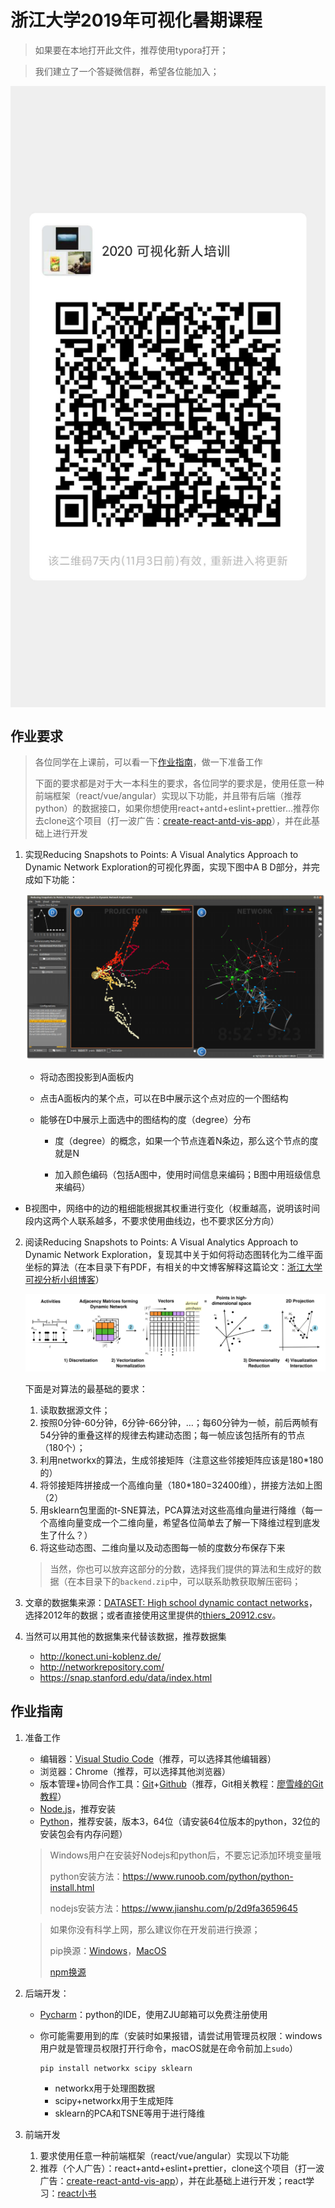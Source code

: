 # 浙江大学2019年可视化暑期课程

> 如果要在本地打开此文件，推荐使用typora打开；

> 我们建立了一个答疑微信群，希望各位能加入；
>

<img src="./assets/微信图片_20201027105145.jpg" style="display: table; margin: 0 auto;"></img>

## 作业要求

> 各位同学在上课前，可以看一下[作业指南](#作业指南)，做一下准备工作
>
> 下面的要求都是对于大一本科生的要求，各位同学的要求是，使用任意一种前端框架（react/vue/angular）实现以下功能，并且带有后端（推荐python）的数据接口，如果你想使用react+antd+eslint+prettier...推荐你去clone这个项目（打一波广告：[create-react-antd-vis-app](https://github.com/JackieAnxis/Create-React-Antd-Vis-App)），并在此基础上进行开发

1. 实现Reducing Snapshots to Points: A Visual Analytics Approach to Dynamic Network Exploration的可视化界面，实现下图中A B D部分，并完成如下功能：

   ![interface](./assets/interface.png)

   - 将动态图投影到A面板内
   - 点击A面板内的某个点，可以在B中展示这个点对应的一个图结构
   - 能够在D中展示上面选中的图结构的度（degree）分布
     
     - 度（degree）的概念，如果一个节点连着N条边，那么这个节点的度就是N
     
     - 加入颜色编码（包括A图中，使用时间信息来编码；B图中用班级信息来编码）
  - B视图中，网络中的边的粗细能根据其权重进行变化（权重越高，说明该时间段内这两个人联系越多，不要求使用曲线边，也不要求区分方向）



2. 阅读Reducing Snapshots to Points: A Visual Analytics Approach to Dynamic Network Exploration，复现其中关于如何将动态图转化为二维平面坐标的算法（在本目录下有PDF，有相关的中文博客解释这篇论文：[浙江大学可视分析小组博客](https://zjuvag.org/blog/2015/10/29/2015-10-29-Reducing-Snapshots-to-Points-A-Visual-Analytics-Approach-to-Dynamic-Network-Exploration/)）

   ![image-20190628142157534](./assets/image-20190628142157534.png)

   下面是对算法的最基础的要求：

   1. 读取数据源文件；
   2. 按照0分钟-60分钟，6分钟-66分钟，…；每60分钟为一帧，前后两帧有54分钟的重叠这样的规律去构建动态图；每一帧应该包括所有的节点（180个）；
   3. 利用networkx的算法，生成邻接矩阵（注意这些邻接矩阵应该是180\*180的）
   4. 将邻接矩阵拼接成一个高维向量（180\*180=32400维），拼接方法如上图（2）
   5. 用sklearn包里面的t-SNE算法，PCA算法对这些高维向量进行降维（每一个高维向量变成一个二维向量，希望各位简单去了解一下降维过程到底发生了什么？）
   6. 将这些动态图、二维向量以及动态图每一帧的度数分布保存下来

   > 当然，你也可以放弃这部分的分数，选择我们提供的算法和生成好的数据（在本目录下的`backend.zip`中，可以联系助教获取解压密码；
   
3. 文章的数据集来源：[DATASET: High school dynamic contact networks](http://www.sociopatterns.org/datasets/high-school-dynamic-contact-networks/)，选择2012年的数据；或者直接使用这里提供的[thiers_20912.csv](./thiers_20912.csv)。

4. 当然可以用其他的数据集来代替该数据，推荐数据集

   - <http://konect.uni-koblenz.de/>
   - <http://networkrepository.com/>
   - <https://snap.stanford.edu/data/index.html>


## 作业指南

1. 准备工作

      - 编辑器：[Visual Studio Code](https://code.visualstudio.com/)（推荐，可以选择其他编辑器）
      - 浏览器：Chrome（推荐，可以选择其他浏览器）
      - 版本管理+协同合作工具：[Git](https://git-scm.com/downloads)+[Github](http://github.com)（推荐，Git相关教程：[廖雪峰的Git教程](https://www.liaoxuefeng.com/wiki/896043488029600
        )）
      - [Node.js](https://nodejs.org/zh-cn/)，推荐安装
      - [Python](https://www.python.org/downloads/)，推荐安装，版本3，64位（请安装64位版本的python，32位的安装包会有内存问题）

      > Windows用户在安装好Nodejs和python后，不要忘记添加环境变量哦
      >
      > python安装方法：https://www.runoob.com/python/python-install.html
      >
      > nodejs安装方法：<https://www.jianshu.com/p/2d9fa3659645>

      > 如果你没有科学上网，那么建议你在开发前进行换源；
      >
      > pip换源：[Windows](https://blog.csdn.net/Artprog/article/details/75632723)，[MacOS](https://www.jianshu.com/p/f771e1120003)
      >
      > [npm换源](https://www.jianshu.com/p/f311a3a155ff)

2. 后端开发：

      - [Pycharm](https://www.jetbrains.com/pycharm/)：python的IDE，使用ZJU邮箱可以免费注册使用

      - 你可能需要用到的库（安装时如果报错，请尝试用管理员权限：windows用户就是管理员权限打开行命令，macOS就是在命令前加上`sudo`）
        ```
        pip install networkx scipy sklearn
        ```

        - networkx用于处理图数据
        - scipy+networkx用于生成矩阵
        - sklearn的PCA和TSNE等用于进行降维

3. 前端开发
   1. 要求使用任意一种前端框架（react/vue/angular）实现以下功能
   2. 推荐（个人广告）：react+antd+eslint+prettier，clone这个项目（打一波广告：[create-react-antd-vis-app](https://github.com/JackieAnxis/Create-React-Antd-Vis-App)），并在此基础上进行开发；react学习：[react小书](http://huziketang.mangojuice.top/books/react/)
